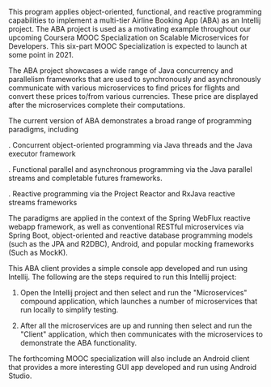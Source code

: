 This program applies object-oriented, functional, and reactive
programming capabilities to implement a multi-tier Airline Booking App
(ABA) as an Intellij project.  The ABA project is used as a motivating
example throughout our upcoming Coursera MOOC Specialization on
Scalable Microservices for Developers.  This six-part MOOC
Specialization is expected to launch at some point in 2021.

The ABA project showcases a wide range of Java concurrency and
parallelism frameworks that are used to synchronously and
asynchronously communicate with various microservices to find prices
for flights and convert these prices to/from various currencies.
These price are displayed after the microservices complete their
computations.

The current version of ABA demonstrates a broad range of programming
paradigms, including

. Concurrent object-oriented programming via Java threads and the Java
  executor framework

. Functional parallel and asynchronous programming via the Java
  parallel streams and completable futures frameworks.

. Reactive programming via the Project Reactor and RxJava reactive
  streams frameworks

The paradigms are applied in the context of the Spring WebFlux
reactive webapp framework, as well as conventional RESTful
microservices via Spring Boot, object-oriented and reactive database
programming models (such as the JPA and R2DBC), Android, and popular
mocking frameworks (Such as MockK).

This ABA client provides a simple console app developed and run using
Intellij.  The following are the steps required to run this Intellij
project:

1. Open the Intellij project and then select and run the
   "Microservices" compound application, which launches a number of
   microservices that run locally to simplify testing.

2. After all the microservices are up and running then select and run
   the "Client" application, which then communicates with the
   microservices to demonstrate the ABA functionality.

The forthcoming MOOC specialization will also include an Android
client that provides a more interesting GUI app developed and run
using Android Studio.

